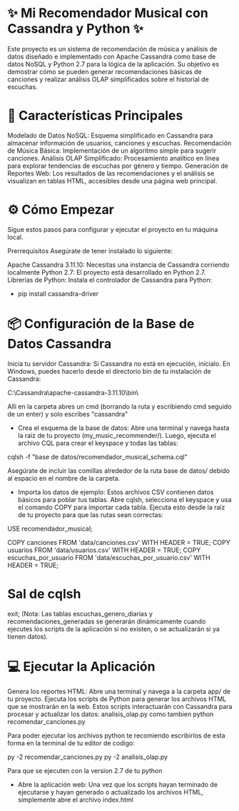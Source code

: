 # ✨ Mi Recomendador Musical con Cassandra y Python ✨
Este proyecto es un sistema de recomendación de música y análisis de datos diseñado e implementado con Apache Cassandra 
como base de datos NoSQL y Python 2.7 para la lógica de la aplicación. Su objetivo es demostrar cómo se pueden generar 
recomendaciones básicas de canciones y realizar análisis OLAP simplificados sobre el historial de escuchas.

# 🚀 Características Principales
Modelado de Datos NoSQL: Esquema simplificado en Cassandra para almacenar información de usuarios, canciones y escuchas.
Recomendación de Música Básica: Implementación de un algoritmo simple para sugerir canciones.
Análisis OLAP Simplificado: Procesamiento analítico en línea para explorar tendencias de escuchas por género y tiempo.
Generación de Reportes Web: Los resultados de las recomendaciones y el análisis se visualizan en tablas HTML,
accesibles desde una página web principal.


# ⚙️ Cómo Empezar
Sigue estos pasos para configurar y ejecutar el proyecto en tu máquina local.

Prerrequisitos
Asegúrate de tener instalado lo siguiente:

Apache Cassandra 3.11.10: Necesitas una instancia de Cassandra corriendo localmente
Python 2.7: El proyecto está desarrollado en Python 2.7.
Librerías de Python: Instala el controlador de Cassandra para Python:

- pip install cassandra-driver

# 📦 Configuración de la Base de Datos Cassandra
Inicia tu servidor Cassandra: Si Cassandra no está en ejecución, inícialo. En Windows, 
puedes hacerlo desde el directorio bin de tu 
instalación de Cassandra:


C:\Cassandra\apache-cassandra-3.11.10\bin\

Alli en la carpeta abres un cmd (borrando la ruta y escribiendo cmd seguido de un enter) y solo escribes "cassandra"

- Crea el esquema de la base de datos:
Abre una terminal y navega hasta la raíz de tu proyecto (my_music_recommender/). Luego, ejecuta el archivo CQL para
crear el keyspace y todas las tablas:

cqlsh -f "base de datos/recomendador_musical_schema.cql"

Asegúrate de incluir las comillas alrededor de la ruta base de datos/ 
debido al espacio en el nombre de la carpeta.

- Importa los datos de ejemplo:
Estos archivos CSV contienen datos básicos para poblar tus tablas. Abre cqlsh, selecciona el keyspace y usa el comando COPY 
para importar cada tabla. Ejecuta esto desde la raíz de tu proyecto para que las rutas sean correctas:

USE recomendador_musical;

COPY canciones FROM 'data/canciones.csv' WITH HEADER = TRUE;
COPY usuarios FROM 'data/usuarios.csv' WITH HEADER = TRUE;
COPY escuchas_por_usuario FROM 'data/escuchas_por_usuario.csv' WITH HEADER = TRUE;

# Sal de cqlsh
exit;
(Nota: Las tablas escuchas_genero_diarias y recomendaciones_generadas se generarán dinámicamente 
cuando ejecutes los scripts de la aplicación si no existen, o se actualizarán si ya tienen datos).

# 💻 Ejecutar la Aplicación
Genera los reportes HTML:
Abre una terminal y navega a la carpeta app/ de tu proyecto.
Ejecuta los scripts de Python para generar los archivos HTML que se mostrarán en la web. Estos scripts interactuarán con 
Cassandra para procesar y actualizar los datos: analisis_olap.py como tambien python recomendar_canciones.py

Para poder ejecutar los archivos python te recomiendo escribirlos de esta forma en la terminal de tu editor de codigo:

py -2 recomendar_canciones.py
py -2 analisis_olap.py

Para que se ejecuten con la version 2.7 de tu python

- Abre la aplicación web:
Una vez que los scripts hayan terminado de ejecutarse y hayan generado o actualizado los archivos HTML, 
simplemente abre el archivo index.html

